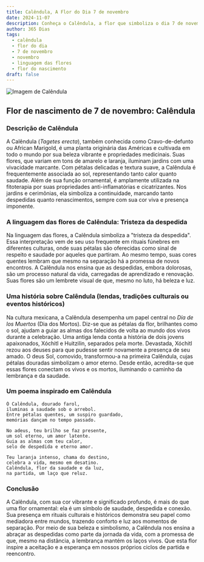 ```yaml
---
title: Calêndula, A Flor do Dia 7 de novembro
date: 2024-11-07
description: Conheça o Calêndula, a flor que simboliza o dia 7 de novembro e seu significado 'Tristeza da despedida'. Explore a beleza e o simbolismo desta flor encantadora.
author: 365 Dias
tags:
  - calêndula
  - flor do dia
  - 7 de novembro
  - novembro
  - linguagem das flores
  - flor do nascimento
draft: false
---
```


![Imagem de Calêndula](https://cdn.pixabay.com/photo/2022/07/03/14/40/marigold-7299451_1280.jpg#center)


## Flor de nascimento de 7 de novembro: Calêndula

### Descrição de Calêndula

A Calêndula (_Tagetes erecta_), também conhecida como Cravo-de-defunto ou African Marigold, é uma planta originária das Américas e cultivada em todo o mundo por sua beleza vibrante e propriedades medicinais. Suas flores, que variam em tons de amarelo e laranja, iluminam jardins com uma vivacidade marcante. Com pétalas delicadas e textura suave, a Calêndula é frequentemente associada ao sol, representando tanto calor quanto saudade. Além de sua função ornamental, é amplamente utilizada na fitoterapia por suas propriedades anti-inflamatórias e cicatrizantes. Nos jardins e cerimônias, ela simboliza a continuidade, marcando tanto despedidas quanto renascimentos, sempre com sua cor viva e presença imponente.

### A linguagem das flores de Calêndula: Tristeza da despedida

Na linguagem das flores, a Calêndula simboliza a "tristeza da despedida". Essa interpretação vem de seu uso frequente em rituais fúnebres em diferentes culturas, onde suas pétalas são oferecidas como sinal de respeito e saudade por aqueles que partiram. Ao mesmo tempo, suas cores quentes lembram que mesmo na separação há a promessa de novos encontros. A Calêndula nos ensina que as despedidas, embora dolorosas, são um processo natural da vida, carregadas de aprendizado e renovação. Suas flores são um lembrete visual de que, mesmo no luto, há beleza e luz.

### Uma história sobre Calêndula (lendas, tradições culturais ou eventos históricos)

Na cultura mexicana, a Calêndula desempenha um papel central no _Día de los Muertos_ (Dia dos Mortos). Diz-se que as pétalas da flor, brilhantes como o sol, ajudam a guiar as almas dos falecidos de volta ao mundo dos vivos durante a celebração. Uma antiga lenda conta a história de dois jovens apaixonados, Xóchitl e Huitzilin, separados pela morte. Devastada, Xóchitl rezou aos deuses para que pudesse sentir novamente a presença de seu amado. O deus Sol, comovido, transformou-a na primeira Calêndula, cujas pétalas douradas simbolizam o amor eterno. Desde então, acredita-se que essas flores conectam os vivos e os mortos, iluminando o caminho da lembrança e da saudade.

### Um poema inspirado em Calêndula

```
Ó Calêndula, dourado farol,  
iluminas a saudade sob o arrebol.  
Entre pétalas quentes, um suspiro guardado,  
memórias dançam no tempo passado.  

No adeus, teu brilho se faz presente,  
um sol eterno, um amor latente.  
Guia as almas com teu calor,  
selo de despedida e eterno amor.  

Teu laranja intenso, chama do destino,  
celebra a vida, mesmo em desatino.  
Calêndula, flor da saudade e da luz,  
na partida, um laço que reluz.  
```

### Conclusão

A Calêndula, com sua cor vibrante e significado profundo, é mais do que uma flor ornamental: ela é um símbolo de saudade, despedida e conexão. Sua presença em rituais culturais e históricos demonstra seu papel como mediadora entre mundos, trazendo conforto e luz aos momentos de separação. Por meio de sua beleza e simbolismo, a Calêndula nos ensina a abraçar as despedidas como parte da jornada da vida, com a promessa de que, mesmo na distância, a lembrança mantém os laços vivos. Que esta flor inspire a aceitação e a esperança em nossos próprios ciclos de partida e reencontro.